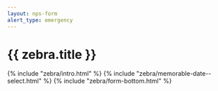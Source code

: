 ```yaml
---
layout: nps-form
alert_type: emergency
---
```


# {{ zebra.title }}

<form class="usa-form usa-form--large">
  {% include "zebra/intro.html" %}
  {% include "zebra/memorable-date--select.html" %}
  {% include "zebra/form-bottom.html" %}
</form>